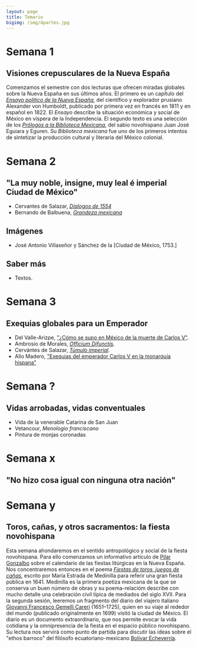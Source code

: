 ```yaml
---
layout: page
title: Temario
bigimg: /img/4partes.jpg
---
```




# Semana 1

## Visiones crepusculares de la Nueva España

Comenzamos el semestre con dos lecturas que ofrecen miradas globales sobre la Nueva España en sus últimos años. El primero es un capítulo del [*Ensayo político de la Nueva España*](), del científico y explorador prusiano Alexander von Humboldt, publicado por primera vez en francés en 1811 y en español en 1822. El *Ensayo* describe la situación económica y social de México en víspera de la Independencia. El segundo texto es una selección de los [*Prólogos a la Biblioteca Mexicana*](), del sabio novohispano Juan José Eguiara y Eguren. Su *Biblioteca mexicana* fue uno de los primeros intentos de sintetizar la producción cultural y literaria del México colonial.

# Semana 2

## "La muy noble, insigne, muy leal é imperial Ciudad de México"

- Cervantes de Salazar, [*Díalogos de 1554*]()
- Bernando de Balbuena, [*Grandeza mexicana*]()

## Imágenes 

- José Antonio Villaseñor y Sánchez de la [Ciudad de México, 1753.]

## Saber más

- Textos. 

# Semana 3

## Exequias globales para un Emperador

- Del Valle-Arizpe, ["¿Cómo se supo en México de la muerte de Carlos V"]().
- Ambrosio de Morales, [*Officium Difunctis*]().
- Cervántes de Salazar, [*Túmulo imperial*]().
- Allo Madero, ["Exequias del emperador Carlos V en la monarquía hispana"]()

# Semana ?

## Vidas arrobadas, vidas conventuales

- Vida  de  la  venerable  Catarina  de  San  Juan
- Vetancour, *Menologio franciscano*
- Pintura de monjas coronadas

# Semana x

## "No hizo cosa igual con ninguna otra nación"

# Semana y

## Toros, cañas, y otros sacramentos: la fiesta novohispana

Esta semana ahondaremos en el sentido antropológico y social de la fiesta novohispana. Para ello comenzamos un informativo artículo de [Pilar Gonzalbo]() sobre el calendario de las fiestas litúrgicas en la Nueva España. Nos concentraremos entonces en el poema [*Fiestas de toros, juegos de cañas*](), escrito por María Estrada de Medinilla para referir una gran fiesta pública en 1641. Medinilla es la primera poetiza mexicana de la que se conserva un buen número de obras y su poema-relacióm describe con mucho detalle una celebración civil típica de mediados del siglo XVII. Para la segunda sesión, leeremos un fragmento del diario del viajero italiano [Giovanni Francesco Gemelli Careri]() (1651–1725), quien en su viaje al rededor del mundo (publicado originalmente en 1699) visitó la ciudad de México. El diario es un documento extraordinario, que nos permite evocar la vida cotidiana y la omnipresencia de la fiesta en el espacio público novohispano. Su lectura nos servirá como punto de partida para discutir las ideas sobre el "ethos barroco" del filósofo ecuatoriano-mexicano [Bolívar Echeverría]().
